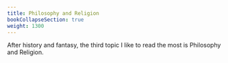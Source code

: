 ```yaml
---
title: Philosophy and Religion
bookCollapseSection: true
weight: 1300
---
```


After history and fantasy, the third topic I like to read the most is 
Philosophy and Religion.
